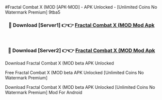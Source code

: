 #Fractal Combat X (MOD [APK-MOD] - APK Unlocked - [Unlimited Coins No Watermark Premium] 9tba5



<div align="center">

<h3>🔴 Download [Server1] 👉👉 <a href="https://momento.my/?title=Fractal_Combat_X_(MOD">Fractal Combat X (MOD Mod Apk</a></h3><br>

<h3>🔴 Download [Server2] 👉👉 <a href="https://momento.my/?title=Fractal_Combat_X_(MOD">Fractal Combat X (MOD Mod Apk</a></h3>
</div>



Download Fractal Combat X (MOD beta APK Unlocked

Free Fractal Combat X (MOD beta APK Unlocked [Unlimited Coins No Watermark Premium]

Download Fractal Combat X (MOD beta APK Unlocked [Unlimited Coins No Watermark Premium] Mod For Android
